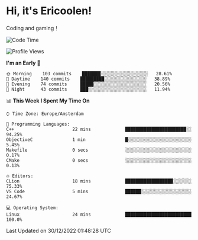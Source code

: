 # Hi, it's Ericoolen!
Coding and gaming！

<!--START_SECTION:waka-->
![Code Time](http://img.shields.io/badge/Code%20Time-590%20hrs%2011%20mins-blue)

![Profile Views](http://img.shields.io/badge/Profile%20Views-4-blue)

**I'm an Early 🐤** 

```text
🌞 Morning    103 commits    ███████░░░░░░░░░░░░░░░░░░   28.61% 
🌆 Daytime    140 commits    █████████░░░░░░░░░░░░░░░░   38.89% 
🌃 Evening    74 commits     █████░░░░░░░░░░░░░░░░░░░░   20.56% 
🌙 Night      43 commits     ███░░░░░░░░░░░░░░░░░░░░░░   11.94%

```


📊 **This Week I Spent My Time On** 

```text
⌚︎ Time Zone: Europe/Amsterdam

💬 Programming Languages: 
C++                      22 mins             ███████████████████████░░   94.25% 
ObjectiveC               1 min               █░░░░░░░░░░░░░░░░░░░░░░░░   5.45% 
Makefile                 0 secs              ░░░░░░░░░░░░░░░░░░░░░░░░░   0.17% 
CMake                    0 secs              ░░░░░░░░░░░░░░░░░░░░░░░░░   0.13%

🔥 Editors: 
CLion                    18 mins             ██████████████████░░░░░░░   75.33% 
VS Code                  5 mins              ██████░░░░░░░░░░░░░░░░░░░   24.67%

💻 Operating System: 
Linux                    24 mins             █████████████████████████   100.0%

```


 Last Updated on 30/12/2022 01:48:28 UTC
<!--END_SECTION:waka-->

